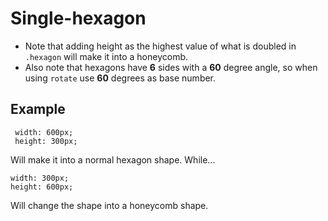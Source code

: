 # Single-hexagon
- Note that adding height as the highest value of what is doubled in ``` .hexagon ``` will make it into a honeycomb.
- Also note that hexagons have **6** sides with a **60** degree angle, so when using ```rotate``` use **60** degrees as base number.

Example
-----------
```
 width: 600px;
 height: 300px;
 ```
Will make it into a normal hexagon shape. While...

```
width: 300px;
height: 600px;
```
Will change the shape into a honeycomb shape.

